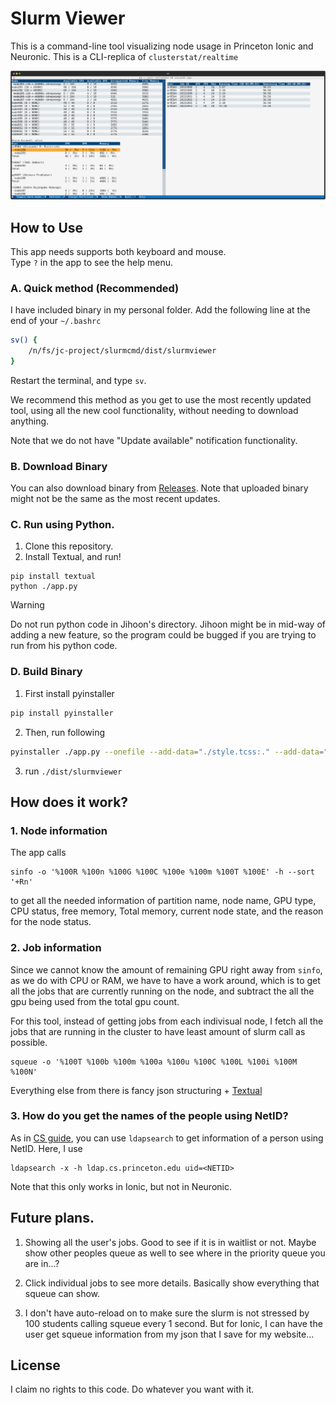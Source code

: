 # Slurm Viewer

This is a command-line tool visualizing node usage in Princeton Ionic and Neuronic.
This is a CLI-replica of `clusterstat/realtime`

<picture>
  <img src="./docs/screenshot.svg">
</picture>


## How to Use

This app needs supports both keyboard and mouse.  
Type `?` in the app to see the help menu. 

### A. Quick method (Recommended)

I have included binary in my personal folder. 
Add the following line at the end of your `~/.bashrc`

```bash
sv() {
    /n/fs/jc-project/slurmcmd/dist/slurmviewer
}
```

Restart the terminal, and type `sv`.

We recommend this method as you get to use the most recently updated tool, using all the new cool functionality,
without needing to download anything. 

Note that we do not have "Update available" notification functionality. 

### B. Download Binary

You can also download binary from [Releases](https://github.com/a6o/Slurm-Viewer/releases).
Note that uploaded binary might not be the same as the most recent updates. 

### C. Run using Python.

1. Clone this repository.
2. Install Textual, and run!
```
pip install textual
python ./app.py
```

> [!WARNING]  
> Do not run python code in Jihoon's directory. Jihoon might be in mid-way of adding a new feature, so the program could be bugged if you are trying to run from his python code. 

### D. Build Binary

1. First install pyinstaller
```bash
pip install pyinstaller
```

2. Then, run following
```bash
pyinstaller ./app.py --onefile --add-data="./style.tcss:." --add-data="./info.txt:." --exclude-module numpy --exclude-module matplotlib --exclude-module jedi --hidden-import textual.widgets._markdown_viewer -n slurmviewer
```

3. run `./dist/slurmviewer`

## How does it work?

### 1. Node information

The app calls 
```
sinfo -o '%100R %100n %100G %100C %100e %100m %100T %100E' -h --sort '+Rn'
```
to get all the needed information of partition name, node name, GPU type, CPU status, free memory, Total memory, current node state, and the reason for the node status. 

### 2. Job information

Since we cannot know the amount of remaining GPU right away from `sinfo`, as we do with CPU or RAM, we have to have a work around, which is to get all the jobs that are currently running on the node, and subtract the all the gpu being used from the total gpu count. 

For this tool, instead of getting jobs from each indivisual node, I fetch all the jobs that are running in the cluster to have least amount of slurm call as possible.
```
squeue -o '%100T %100b %100m %100a %100u %100C %100L %100i %100M %100N'
```

Everything else from there is fancy json structuring + [Textual](https://github.com/Textualize/textual)

### 3. How do you get the names of the people using NetID?

As in [CS guide](https://csguide.cs.princeton.edu/email/setup/ldap), you can use `ldapsearch` to get information of a person using NetID. Here, I use 

```
ldapsearch -x -h ldap.cs.princeton.edu uid=<NETID>
```

Note that this only works in Ionic, but not in Neuronic. 

## Future plans. 

1. Showing all the user's jobs. Good to see if it is in waitlist or not. Maybe show other peoples queue as well to see where in the priority queue you are in...?

2. Click individual jobs to see more details. Basically show everything that squeue can show. 

3. I don't have auto-reload on to make sure the slurm is not stressed by 100 students calling squeue every 1 second. But for Ionic, I can have the user get squeue information from my json that I save for my website...

## License
I claim no rights to this code. Do whatever you want with it. 